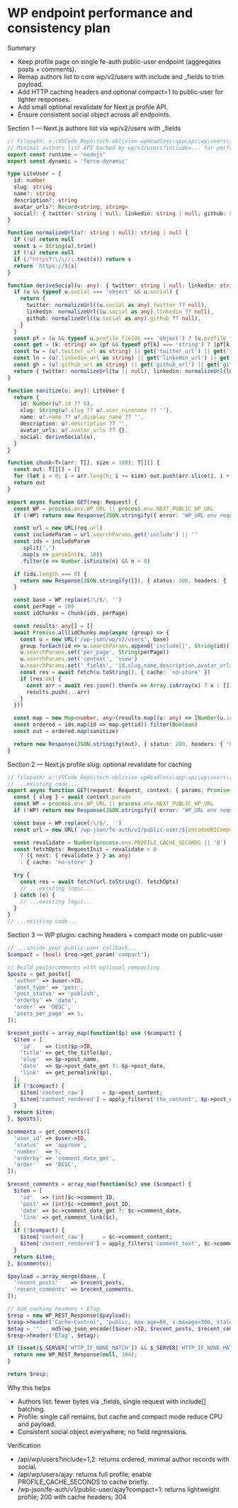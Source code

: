# WP endpoint performance and consistency plan

Summary

- Keep profile page on single fe-auth public-user endpoint (aggregates posts + comments).
- Remap authors list to core wp/v2/users with include and _fields to trim payload.
- Add HTTP caching headers and optional compact=1 to public-user for lighter responses.
- Add small optional revalidate for Next.js profile API.
- Ensure consistent social object across all endpoints.

Section 1 — Next.js authors list via wp/v2/users with _fields

```typescript
// filepath: e:\VSCode_Repo\tech-oblivion-wpHeadless\app\api\wp\users\route.ts
// Minimal authors list API backed by wp/v2/users?include=... for performance
export const runtime = 'nodejs'
export const dynamic = 'force-dynamic'

type LiteUser = {
  id: number
  slug: string
  name?: string
  description?: string
  avatar_urls?: Record<string, string>
  social?: { twitter: string | null; linkedin: string | null; github: string | null }
}

function normalizeUrl(u?: string | null): string | null {
  if (!u) return null
  const s = String(u).trim()
  if (!s) return null
  if (/^https?:\/\//i.test(s)) return s
  return `https://${s}`
}

function deriveSocial(u: any): { twitter: string | null; linkedin: string | null; github: string | null } {
  if (u && typeof u.social === 'object' && u.social) {
    return {
      twitter: normalizeUrl((u.social as any).twitter ?? null),
      linkedin: normalizeUrl((u.social as any).linkedin ?? null),
      github: normalizeUrl((u.social as any).github ?? null),
    }
  }
  const pf = (u && typeof u.profile_fields === 'object') ? (u.profile_fields as Record<string, unknown>) : null
  const get = (k: string) => (pf && typeof pf[k] === 'string') ? (pf[k] as string) : undefined
  const tw = (u?.twitter_url as string) || get('twitter_url') || get('twitter') || get('x')
  const ln = (u?.linkedin_url as string) || get('linkedin_url') || get('linkedin')
  const gh = (u?.github_url as string) || get('github_url') || get('github')
  return { twitter: normalizeUrl(tw || null), linkedin: normalizeUrl(ln || null), github: normalizeUrl(gh || null) }
}

function sanitize(u: any): LiteUser {
  return {
    id: Number(u?.id ?? 0),
    slug: String(u?.slug ?? u?.user_nicename ?? ''),
    name: u?.name ?? u?.display_name ?? '',
    description: u?.description ?? '',
    avatar_urls: u?.avatar_urls ?? {},
    social: deriveSocial(u),
  }
}

function chunk<T>(arr: T[], size = 100): T[][] {
  const out: T[][] = []
  for (let i = 0; i < arr.length; i += size) out.push(arr.slice(i, i + size))
  return out
}

export async function GET(req: Request) {
  const WP = process.env.WP_URL || process.env.NEXT_PUBLIC_WP_URL
  if (!WP) return new Response(JSON.stringify({ error: 'WP_URL env required' }), { status: 500 })

  const url = new URL(req.url)
  const includeParam = url.searchParams.get('include') || ''
  const ids = includeParam
    .split(',')
    .map(s => parseInt(s, 10))
    .filter(n => Number.isFinite(n) && n > 0)

  if (ids.length === 0) {
    return new Response(JSON.stringify([]), { status: 200, headers: { 'Content-Type': 'application/json' } })
  }

  const base = WP.replace(/\/$/, '')
  const perPage = 100
  const idChunks = chunk(ids, perPage)

  const results: any[] = []
  await Promise.all(idChunks.map(async (group) => {
    const u = new URL('/wp-json/wp/v2/users', base)
    group.forEach(id => u.searchParams.append('include[]', String(id)))
    u.searchParams.set('per_page', String(perPage))
    u.searchParams.set('context', 'view')
    u.searchParams.set('_fields', 'id,slug,name,description,avatar_urls,social')
    const res = await fetch(u.toString(), { cache: 'no-store' })
    if (res.ok) {
      const arr = await res.json().then(x => Array.isArray(x) ? x : []).catch(() => [])
      results.push(...arr)
    }
  }))

  const map = new Map<number, any>(results.map((u: any) => [Number(u.id), u]))
  const ordered = ids.map(id => map.get(id)).filter(Boolean)
  const out = ordered.map(sanitize)

  return new Response(JSON.stringify(out), { status: 200, headers: { 'Content-Type': 'application/json' } })
}
```

Section 2 — Next.js profile slug: optional revalidate for caching

```typescript
// filepath: e:\VSCode_Repo\tech-oblivion-wpHeadless\app\api\wp\users\[slug]\route.ts
// ...existing code...
export async function GET(request: Request, context: { params: Promise<{ slug: string }> }) {
  const { slug } = await context.params
  const WP = process.env.WP_URL || process.env.NEXT_PUBLIC_WP_URL
  if (!WP) return new Response(JSON.stringify({ error: 'WP_URL env required' }), { status: 500 })

  const base = WP.replace(/\/$/, '')
  const url = new URL(`/wp-json/fe-auth/v1/public-user/${encodeURIComponent(slug)}`, base)

  const revalidate = Number(process.env.PROFILE_CACHE_SECONDS || '0')
  const fetchOpts: RequestInit = revalidate > 0
    ? ({ next: { revalidate } } as any)
    : { cache: 'no-store' }

  try {
    const res = await fetch(url.toString(), fetchOpts)
    // ...existing logic...
  } catch (e) {
    // ...existing logic...
  }
}
// ...existing code...
```

Section 3 — WP plugin: caching headers + compact mode on public-user

```php
// ...inside your public-user callback...
$compact = (bool) $req->get_param('compact');

// Build posts/comments with optional compacting
$posts = get_posts([
  'author' => $user->ID,
  'post_type' => 'post',
  'post_status' => 'publish',
  'orderby' => 'date',
  'order' => 'DESC',
  'posts_per_page' => 5,
]);

$recent_posts = array_map(function($p) use ($compact) {
  $item = [
    'id'    => (int)$p->ID,
    'title' => get_the_title($p),
    'slug'  => $p->post_name,
    'date'  => $p->post_date_gmt ?: $p->post_date,
    'link'  => get_permalink($p),
  ];
  if (!$compact) {
    $item['content_raw']      = $p->post_content;
    $item['content_rendered'] = apply_filters('the_content', $p->post_content);
  }
  return $item;
}, $posts);

$comments = get_comments([
  'user_id' => $user->ID,
  'status'  => 'approve',
  'number'  => 5,
  'orderby' => 'comment_date_gmt',
  'order'   => 'DESC',
]);

$recent_comments = array_map(function($c) use ($compact) {
  $item = [
    'id'   => (int)$c->comment_ID,
    'post' => (int)$c->comment_post_ID,
    'date' => $c->comment_date_gmt ?: $c->comment_date,
    'link' => get_comment_link($c),
  ];
  if (!$compact) {
    $item['content_raw']      = $c->comment_content;
    $item['content_rendered'] = apply_filters('comment_text', $c->comment_content, $c);
  }
  return $item;
}, $comments);

$payload = array_merge($base, [
  'recent_posts'    => $recent_posts,
  'recent_comments' => $recent_comments,
]);

// Add caching headers + ETag
$resp = new WP_REST_Response($payload);
$resp->header('Cache-Control', 'public, max-age=60, s-maxage=300, stale-while-revalidate=600');
$etag = '"' . md5(wp_json_encode([$user->ID, $recent_posts, $recent_comments])) . '"';
$resp->header('ETag', $etag);

if (isset($_SERVER['HTTP_IF_NONE_MATCH']) && $_SERVER['HTTP_IF_NONE_MATCH'] === $etag) {
  return new WP_REST_Response(null, 304);
}

return $resp;
```

Why this helps

- Authors list: fewer bytes via _fields, single request with include[] batching.
- Profile: single call remains, but cache and compact mode reduce CPU and payload.
- Consistent social object everywhere; no field regressions.

Verification

- /api/wp/users?include=1,2: returns ordered, minimal author records with social.
- /api/wp/users/ajay: returns full profile; enable PROFILE_CACHE_SECONDS to cache briefly.
- /wp-json/fe-auth/v1/public-user/ajay?compact=1: returns lightweight profile; 200 with cache headers; 304
